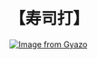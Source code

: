 # 【寿司打】 #

[![Image from Gyazo](https://i.gyazo.com/3df889fc8d8de3344b8066b311c6dda0.jpg)](https://gyazo.com/3df889fc8d8de3344b8066b311c6dda0)
